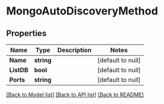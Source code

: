 # MongoAutoDiscoveryMethod

## Properties
Name | Type | Description | Notes
------------ | ------------- | ------------- | -------------
**Name** | **string** |  | [default to null]
**ListDB** | **bool** |  | [default to null]
**Ports** | **string** |  | [default to null]

[[Back to Model list]](../README.md#documentation-for-models) [[Back to API list]](../README.md#documentation-for-api-endpoints) [[Back to README]](../README.md)


